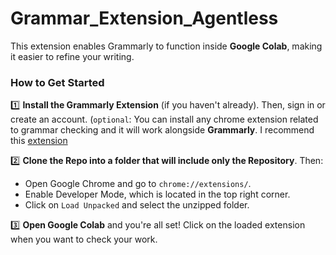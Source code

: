 # Grammar_Extension_Agentless
This extension enables Grammarly to function inside **Google Colab**, making it easier to refine your writing.
### **How to Get Started**
:one: **Install the Grammarly Extension** (if you haven't already). Then, sign in or create an account. (`optional`: You can install any chrome extension related to grammar checking and it will work alongside **Grammarly**. I recommend this [extension](https://chromewebstore.google.com/detail/ai-grammar-checker-paraph/oldceeleldhonbafppcapldpdifcinji?hl=en-US&utm_source=ext_sidebar)

:two: **Clone the Repo into a folder that will include only the Repository**. Then:
  - Open Google Chrome and go to `chrome://extensions/`.
  - Enable Developer Mode, which is located in the top right corner.
  - Click on `Load Unpacked` and select the unzipped folder.

:three: **Open Google Colab** and you're all set! Click on the loaded extension when you want to check your work.
